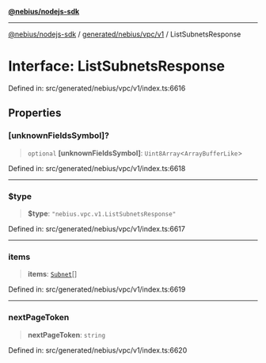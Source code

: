 [**@nebius/nodejs-sdk**](../../../../../README.md)

---

[@nebius/nodejs-sdk](../../../../../README.md) / [generated/nebius/vpc/v1](../README.md) / ListSubnetsResponse

# Interface: ListSubnetsResponse

Defined in: src/generated/nebius/vpc/v1/index.ts:6616

## Properties

### \[unknownFieldsSymbol\]?

> `optional` **\[unknownFieldsSymbol\]**: `Uint8Array`\<`ArrayBufferLike`\>

Defined in: src/generated/nebius/vpc/v1/index.ts:6618

---

### $type

> **$type**: `"nebius.vpc.v1.ListSubnetsResponse"`

Defined in: src/generated/nebius/vpc/v1/index.ts:6617

---

### items

> **items**: [`Subnet`](Subnet.md)[]

Defined in: src/generated/nebius/vpc/v1/index.ts:6619

---

### nextPageToken

> **nextPageToken**: `string`

Defined in: src/generated/nebius/vpc/v1/index.ts:6620

